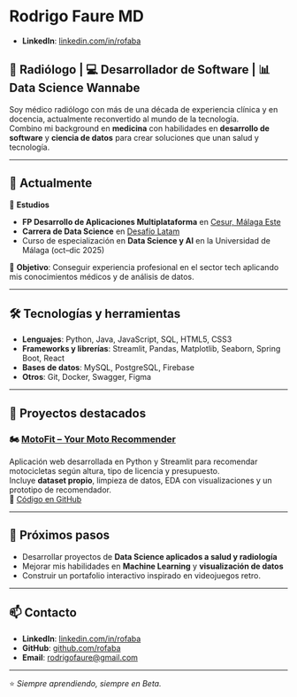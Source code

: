 # Rodrigo Faure MD
- **LinkedIn**: [linkedin.com/in/rofaba](https://linkedin.com/in/rofaba)

## 🩻 Radiólogo | 💻 Desarrollador de Software | 📊 Data Science Wannabe

Soy médico radiólogo con más de una década de experiencia clínica y en docencia, actualmente reconvertido al mundo de la tecnología.  
Combino mi background en **medicina** con habilidades en **desarrollo de software** y **ciencia de datos** para crear soluciones que unan salud y tecnología.

---

## 🚀 Actualmente

🎯 **Estudios**
- **FP Desarrollo de Aplicaciones Multiplataforma** en [Cesur, Málaga Este](https://www.cesurformacion.com/)
- **Carrera de Data Science** en [Desafío Latam](https://desafiolatam.com/)
- Curso de especialización en **Data Science y AI** en la Universidad de Málaga (oct–dic 2025)

📌 **Objetivo**: Conseguir experiencia profesional en el sector tech aplicando mis conocimientos médicos y de análisis de datos.

---

## 🛠️ Tecnologías y herramientas

- **Lenguajes**: Python, Java, JavaScript, SQL, HTML5, CSS3
- **Frameworks y librerías**: Streamlit, Pandas, Matplotlib, Seaborn, Spring Boot, React
- **Bases de datos**: MySQL, PostgreSQL, Firebase
- **Otros**: Git, Docker, Swagger, Figma

---

## 📂 Proyectos destacados

### 🏍️ [MotoFit – Your Moto Recommender](https://motofit-rofaba.streamlit.app/)
Aplicación web desarrollada en Python y Streamlit para recomendar motocicletas según altura, tipo de licencia y presupuesto.  
Incluye **dataset propio**, limpieza de datos, EDA con visualizaciones y un prototipo de recomendador.  
📂 [Código en GitHub](https://github.com/rofaba/motofit-public)

---

## 🌱 Próximos pasos
- Desarrollar proyectos de **Data Science aplicados a salud y radiología**
- Mejorar mis habilidades en **Machine Learning** y **visualización de datos**
- Construir un portafolio interactivo inspirado en videojuegos retro.
---

## 📫 Contacto
- **LinkedIn**: [linkedin.com/in/rofaba](https://linkedin.com/in/rofaba)
- **GitHub**: [github.com/rofaba](https://github.com/rofaba)
- **Email**: rodrigofaure@gmail.com

---

⭐ *Siempre aprendiendo, siempre en Beta.*
